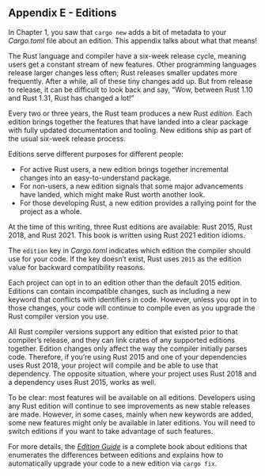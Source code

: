 ## Appendix E - Editions

In Chapter 1, you saw that `cargo new` adds a bit of metadata to your
_Cargo.toml_ file about an edition. This appendix talks about what that means!

The Rust language and compiler have a six-week release cycle, meaning users get
a constant stream of new features. Other programming languages release larger
changes less often; Rust releases smaller updates more frequently. After a
while, all of these tiny changes add up. But from release to release, it can be
difficult to look back and say, “Wow, between Rust 1.10 and Rust 1.31, Rust has
changed a lot!”

Every two or three years, the Rust team produces a new Rust _edition_. Each
edition brings together the features that have landed into a clear package with
fully updated documentation and tooling. New editions ship as part of the usual
six-week release process.

Editions serve different purposes for different people:

* For active Rust users, a new edition brings together incremental changes into
  an easy-to-understand package.
* For non-users, a new edition signals that some major advancements have landed,
  which might make Rust worth another look.
* For those developing Rust, a new edition provides a rallying point for the
  project as a whole.

At the time of this writing, three Rust editions are available: Rust 2015, Rust
2018, and Rust 2021. This book is written using Rust 2021 edition idioms.

The `edition` key in _Cargo.toml_ indicates which edition the compiler should
use for your code. If the key doesn’t exist, Rust uses `2015` as the edition
value for backward compatibility reasons.

Each project can opt in to an edition other than the default 2015 edition.
Editions can contain incompatible changes, such as including a new keyword that
conflicts with identifiers in code. However, unless you opt in to those changes,
your code will continue to compile even as you upgrade the Rust compiler version
you use.

All Rust compiler versions support any edition that existed prior to that
compiler’s release, and they can link crates of any supported editions together.
Edition changes only affect the way the compiler initially parses code.
Therefore, if you’re using Rust 2015 and one of your dependencies uses Rust
2018, your project will compile and be able to use that dependency. The opposite
situation, where your project uses Rust 2018 and a dependency uses Rust 2015,
works as well.

To be clear: most features will be available on all editions. Developers using
any Rust edition will continue to see improvements as new stable releases are
made. However, in some cases, mainly when new keywords are added, some new
features might only be available in later editions. You will need to switch
editions if you want to take advantage of such features.

For more details, the
[_Edition Guide_](https://doc.rust-lang.org/stable/edition-guide/) is a complete
book about editions that enumerates the differences between editions and
explains how to automatically upgrade your code to a new edition via
`cargo fix`.
